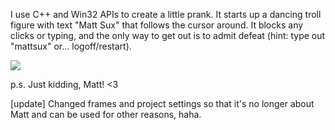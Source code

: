 I use C++ and Win32 APIs to create a little prank. It starts up a dancing troll figure with text "Matt Sux" that follows the cursor around. It blocks any clicks or typing, and the only way to get out is to admit defeat (hint: type out "mattsux" or... logoff/restart).

<img src="https://d2aztkdj0ezvrk.cloudfront.net/items/0V0i3u0t1K1p310F3O0N/mattsux.gif">

p.s. Just kidding, Matt! <3

[update] Changed frames and project settings so that it's no longer about Matt and can be used for other reasons, haha.
